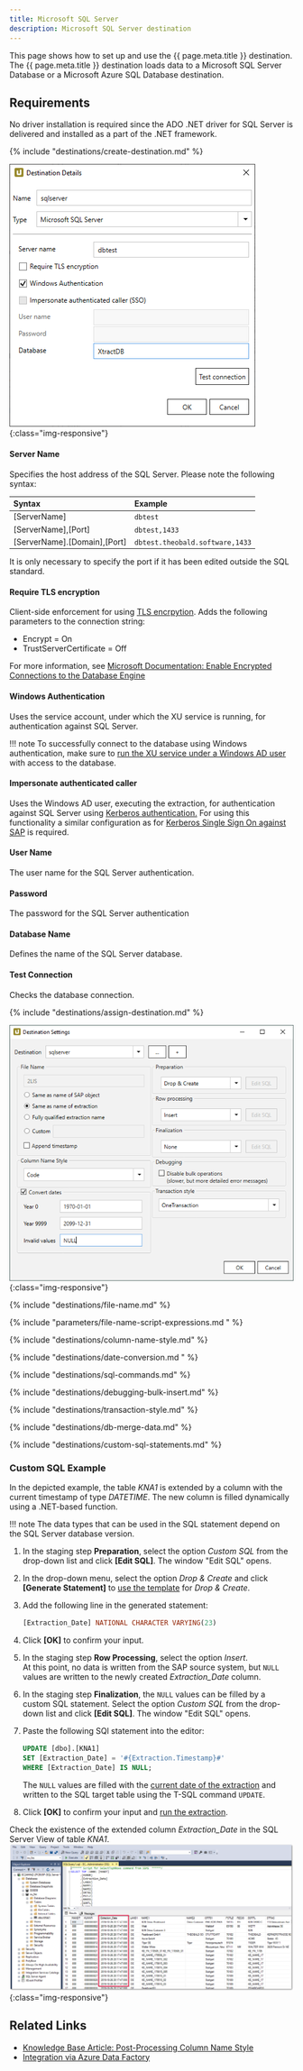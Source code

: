 ```yaml
---
title: Microsoft SQL Server
description: Microsoft SQL Server destination
---
```


This page shows how to set up and use the {{ page.meta.title }} destination. 
The {{ page.meta.title }} destination loads data to a Microsoft SQL Server Database or a Microsoft Azure SQL Database destination.

## Requirements

No driver installation is required since the ADO .NET driver for SQL Server is delivered and installed as a part of the .NET framework.

{% include "destinations/create-destination.md" %}

![Destination-Details](../../assets/images/xu/documentation/destinations/ms-sql/destination-details.png){:class="img-responsive"}

#### Server Name
Specifies the host address of the SQL Server. Please note the following syntax:

|Syntax | Example |
|:---|:---|
|[ServerName]| `dbtest`|
|[ServerName],[Port]| `dbtest,1433`|
|[ServerName].[Domain],[Port] |  `dbtest.theobald.software,1433`|

It is only necessary to specify the port if it has been edited outside the SQL standard.

#### Require TLS encryption
Client-side enforcement for using [TLS encrpytion](https://docs.microsoft.com/en-us/azure/sql-database/sql-database-connect-query#tls-considerations-for-sql-database-connectivity). 
Adds the following parameters to the connection string:

-  Encrypt = On
- TrustServerCertificate = Off

For more information, see [Microsoft Documentation: Enable Encrypted Connections to the Database Engine](https://docs.microsoft.com/en-us/sql/database-engine/configure-windows/enable-encrypted-connections-to-the-database-engine?view=sql-server-2017)

#### Windows Authentication
Uses the service account, under which the XU service is running, for authentication against SQL Server.

!!! note 
	To successfully connect to the database using Windows authentication, make sure to [run the XU service under a Windows AD user](../setup/service-account.md) with access to the database.

#### Impersonate authenticated caller
Uses the Windows AD user, executing the extraction, for authentication against SQL Server using [Kerberos authentication.](https://blogs.msdn.microsoft.com/sqlupdates/2014/12/05/sql-server-kerberos-and-spn-quick-reference/)
For using this functionality a similar configuration as for [Kerberos Single Sign On against SAP](../../knowledge-base/sso-with-kerberos-snc.md) is required.

#### User Name
The user name for the SQL Server authentication. 

#### Password
The password for the SQL Server authentication

#### Database Name
Defines the name of the SQL Server database.

#### Test Connection
Checks the database connection. 


{% include "destinations/assign-destination.md" %}

![Destination-settings](../../assets/images/xu/documentation/destinations/ms-sql/destination-settings.png){:class="img-responsive"}

{% include "destinations/file-name.md" %}

{% include "parameters/file-name-script-expressions.md " %}

{% include "destinations/column-name-style.md" %}

{% include "destinations/date-conversion.md " %}

{% include "destinations/sql-commands.md" %}

{% include "destinations/debugging-bulk-insert.md" %}

{% include "destinations/transaction-style.md" %} 

{% include "destinations/db-merge-data.md" %} 

{% include "destinations/custom-sql-statements.md" %} 


### Custom SQL Example
In the depicted example, the table *KNA1* is extended by a column with the current timestamp of type *DATETIME*.
The new column is filled dynamically using a .NET-based function. 

!!! note 
	The data types that can be used in the SQL statement depend on the SQL Server database version.

1. In the staging step **Preparation**, select the option *Custom SQL* from the drop-down list and click **[Edit SQL]**. The window "Edit SQL" opens.
2. In the drop-down menu, select the option *Drop & Create* and click **[Generate Statement]** to [use the template](#use-templates) for *Drop & Create*.
3. Add the following line in the generated statement: <br>
	```sql
	[Extraction_Date] NATIONAL CHARACTER VARYING(23)
	```
4. Click **[OK]** to confirm your input. <br>
5. In the staging step **Row Processing**, select the option *Insert*. <br>
At this point, no data is written from the SAP source system, but `NULL` values are written to the newly created *Extraction_Date* column.
6. In the staging step **Finalization**, the `NULL` values can be filled by a custom SQL statement. 
Select the option *Custom SQL* from the drop-down list and click **[Edit SQL]**.  The window "Edit SQL" opens.
7. Paste the following SQl statement into the editor:

	```sql
	UPDATE [dbo].[KNA1] 
	SET [Extraction_Date] = '#{Extraction.Timestamp}#' 
	WHERE [Extraction_Date] IS NULL;
	```

	The `NULL` values are filled with the [current date of the extraction](#use-script-expressions) and written to the SQL target table using the T-SQL command `UPDATE`. <br>
10. Click **[OK]** to confirm your input and [run the extraction](../execute-and-automate/run-an-extraction.md/#run-extractions-in-the-designer).

Check the existence of the extended column *Extraction_Date*  in the SQL Server View of table *KNA1*.<br>
![Custom_SQL_SQL_Server_Ausgabe](../../assets/images/xu/documentation/destinations/ms-sql/sql_server_extraction_date.png){:class="img-responsive"}

## Related Links

- [Knowledge Base Article: Post-Processing Column Name Style](../../knowledge-base/adjust-column-name-style.md)
- [Integration via Azure Data Factory](../execute-and-automate/call-via-etl.md#integration-via-azure-data-factory)
